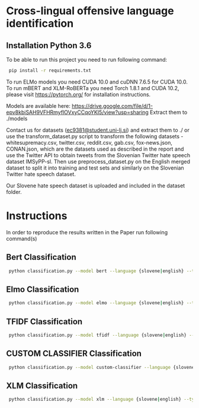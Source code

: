 # Cross-lingual offensive language identification

## Installation Python 3.6

To be able to run this project you need to run following command:
```bash
 pip install -r requirements.txt
```
To run ELMo models you need CUDA 10.0 and cuDNN 7.6.5 for CUDA 10.0.
To run mBERT and XLM-RoBERTa you need Torch 1.8.1 and CUDA 10.2, please visit https://pytorch.org/ for installation instructions.

Models are available here: https://drive.google.com/file/d/1-epv8kbiSAH9VFHRmyflOVxyCCqoYKI5/view?usp=sharing
Extract them to ./models

Contact us for datasets (ec9381@student.uni-lj.si) and extract them to ./ or use the transform_dataset.py script to transform the following datasets - whitesupremacy.csv, twitter.csv, reddit.csv, gab.csv, fox-news.json, CONAN.json, which are the datasets used as described in the report and use the Twitter API to obtain tweets from the Slovenian Twitter hate speech dataset IMSyPP-sl. Then use preprocess_dataset.py on the English merged dataset to split it into training and test sets and similarly on the Slovenian Twitter hate speech dataset.

Our Slovene hate speech dataset is uploaded and included in the dataset folder.

# Instructions
In order to reproduce the results written in the Paper run following command(s)
## Bert Classification
```bash
 python classification.py --model bert --language {slovene|english} --type {binary|multilabel}
```
## Elmo Classification
```bash
 python classification.py --model elmo --language {slovene|english} --type {binary|multilabel}
```

## TFIDF Classification
```bash
 python classification.py --model tfidf --language {slovene|english} --type {binary|multilabel}
```

## CUSTOM CLASSIFIER Classification
```bash
 python classification.py --model custom-classifier --language {slovene|english} --type {binary|multilabel}
```

## XLM Classification
```bash
 python classification.py --model xlm --language {slovene|english} --type {binary|multilabel}
```

